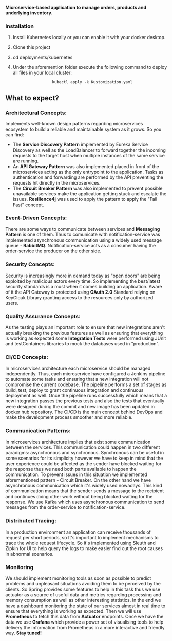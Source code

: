**Microservice-based application to manage orders, products and underlying inventory.**

### Installation 

1) Install Kubernetes locally or you can enable it with your docker desktop.

2) Clone this project

3) cd deployments/kubernetes

2) Under the aforemention folder execute the following command to deploy all files in your local cluster:

                        kubectl apply -k Kustomization.yaml

## What to expect?

### Architectural Concepts:

Implements well-known design patterns regarding microservices ecosystem to build a reliable and maintainable system as it grows. So you can find:

- The **Service Discovery Pattern** implemented by Eureka Service Discovery as well as the LoadBalancer to forward together the incoming requests to the target host when multiple instances of the same service are running.
- An **API Gateway Pattern** was also implemented placed in front of the microservices acting as the only entrypoint to the application. Tasks as authentication and forwarding are performed by the API preventing the requests hit directly in the microservices.
- The **Circuit Breaker Pattern** was also implemented to prevent possible unavailable services make the application getting stuck and escalate the issues. **Resilience4j** was used to apply the pattern to apply the "Fail Fast" concept.

### Event-Driven Concepts:
There are some ways to communicate between services and **Messaging Pattern** is one of them. Thus to comunicate with notification-service was implemented asynchronous communication using a widely used message queue - **RabbitMQ**. Notification-service acts as a consumer having the order-service the producer on the other side.

### Security Concepts:
Security is increasingly more in demand today as "open doors" are being exploited by malicious actors every time. So implementing the best/latest security standards is a must when it comes building an application.
Aware of it the API Gateway is protected using **OAuth 2.0** Standard relying on KeyClouk Library granting access to the resources only by authorized users.

### Quality Assurance Concepts:
As the testing plays an important role to ensure that new integrations aren't actually breaking the previous features as well as ensuring that everything is working as expected some **Integration Tests** were performed using JUnit and testContainers libraries to mock the databases used in "production".

### CI/CD Concepts:
In microservices architecture each microservice should be managed independently. Thus, each microservice have configured a Jenkins pipeline to automate some tasks and ensuring that a new integration will not compromise the current codebase.
The pipeline performs a set of stages as build, test, deploy to grant continuous integration and continuous deployment as well. Once the pipeline runs successfully which means that a new integration passes the previous tests and also the tests that eventually were designed during the commit and new image has been updated in docker hub repository.
The CI/CD is the main concept behind DevOps and make the development process smoother and more reliable.

### Communication Patterns:
In microservices architecture implies that exist some communication between the services. This communication could happen in two different paradigms: asynchronous and synchronous.
Synchronous can be useful in some scenarios for its simplicity however we have to keep in mind that the user experience could be affected as the sender have blocked waiting for the response thus we need both parts available to happen the communication. To prevent issues in this situation we implemented aforementioned pattern - Circuit Breaker.
On the other hand we have asynchronous communication which it's widely used nowadays. This kind of communication means that the sender sends a message to the recipient and continues doing other work without being blocked waiting for the response. We use Kafka which uses asynchronous communication to send messages from the order-service to notification-service.

### Distributed Tracing:
In a production environment an application can receive thousands of request per short periods, so It's important to implement mechanisms to trace the whole request lifecycle. So it's implemented using Sleuth and Zipkin for UI to help query the logs to make easier find out the root causes in abnormal scenarios.   

### Monitoring
We should implement monitoring tools as soon as possible to predict problems and unpleasant situations avoiding them to be perceived by the clients. So Spring provides some features to help in this task thus we use actuator as a source of useful data and metrics regarding processing and memory consumption as well as other interesting statistics.
In the end we have a dashboard monitoring the state of our services almost in real time to ensure that everything is working as expected.
Then we will use **Prometheus** to fetch this data from **Actuator** endpoints. Once we have the data we use **Grafana** which provide a power set of visualising tools to help delivery the information from Prometheus in a more interactive and friendly way.
**Stay tuned!**
